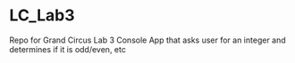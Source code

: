 # LC_Lab3
Repo for Grand Circus Lab 3
Console App that asks user for an integer and determines if it is odd/even, etc
